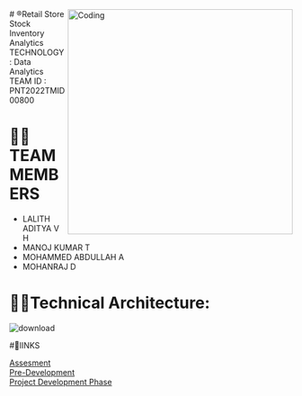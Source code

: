 



<img align="right" alt="Coding" width="400" src="https://user-images.githubusercontent.com/91787449/192087867-45a41390-7526-4816-91e5-be87be066d5d.gif">
# ®️Retail Store Stock Inventory Analytics
   TECHNOLOGY : Data Analytics <br>
   TEAM ID : PNT2022TMID00800

# 🧑‍💻TEAM MEMBERS
 - LALITH ADITYA V H
 - MANOJ KUMAR T
 - MOHAMMED ABDULLAH A
 - MOHANRAJ D
 
 
# 🧑‍💻Technical Architecture:
 ![download](https://user-images.githubusercontent.com/72591359/190850546-9b1ba338-6a8a-4952-8afc-898e5faddd36.png)
 
 #🔗lINKS
 
 <a href="https://github.com/IBM-EPBL/IBM-Project-3482-1658569370/tree/main/Assesments">Assesment</a><br>
 <a href="https://github.com/IBM-EPBL/IBM-Project-3482-1658569370/tree/main/Pre-Development">Pre-Development</a><br>
 <a href="https://github.com/IBM-EPBL/IBM-Project-3482-1658569370/tree/main/Project%20Development%20Phase">Project Development Phase</a><br>
 <a href=""></a><br>


